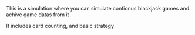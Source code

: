 This is a simulation where you can simulate contionus blackjack games and achive game datas from it

It includes card counting, and basic strategy 

